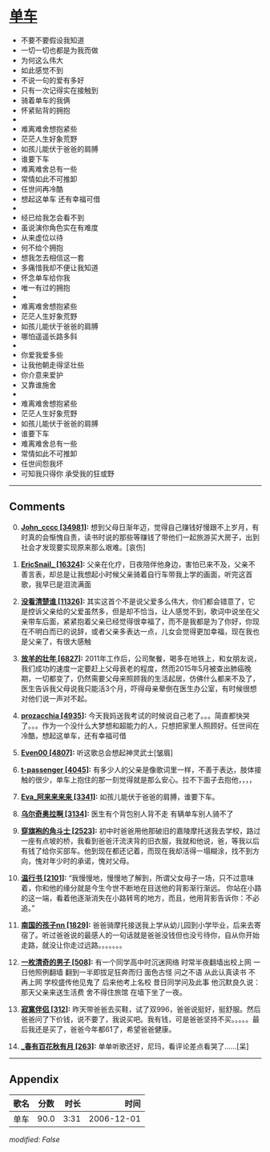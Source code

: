 # [单车](https://music.163.com/song?id=65592)

* 不要不要假设我知道
* 一切一切也都是为我而做
* 为何这么伟大
* 如此感觉不到
* 不说一句的爱有多好
* 只有一次记得实在接触到
* 骑着单车的我俩
* 怀紧贴背的拥抱
* 
* 难离难舍想抱紧些
* 茫茫人生好象荒野
* 如孩儿能伏于爸爸的肩膊
* 谁要下车
* 难离难舍总有一些
* 常情如此不可推卸
* 任世间再冷酷
* 想起这单车 还有幸福可借
* 
* 经已给我怎会看不到
* 虽说演你角色实在有难度
* 从来虚位以待
* 何不给个拥抱
* 想我怎去相信这一套
* 多痛惜我却不便让我知道
* 怀念单车给你我
* 唯一有过的拥抱
* 
* 难离难舍想抱紧些
* 茫茫人生好象荒野
* 如孩儿能伏于爸爸的肩膊
* 哪怕遥遥长路多斜
* 
* 你爱我爱多些
* 让我他朝走得坚壮些
* 你介意来爱护
* 又靠谁施舍
* 
* 难离难舍想抱紧些
* 茫茫人生好象荒野
* 如孩儿能伏于爸爸的肩膊
* 谁要下车
* 难离难舍总有一些
* 常情如此不可推卸
* 任世间怨我坏
* 可知我只得你 承受我的狂或野


---

## Comments
0. **[John_cccc \[34981\]](https://music.163.com/#/user/home?id=40533341):** 想到父母日渐年迈，觉得自己赚钱好慢跟不上岁月，有时真的会惭愧自责，读书时说的那些等赚钱了带他们一起旅游买大房子，出到社会才发现要实现原来那么艰难。[哀伤]

1. **[EricSnail_ \[16324\]](https://music.163.com/#/user/home?id=41796347):** 父亲在化疗，日夜陪伴他身边，害怕已来不及，父亲不善言表，却总是让我想起小时候父亲骑着自行车带我上学的画面，听完这首歌，我早已是泪流满面

2. **[没看清楚谁 \[11326\]](https://music.163.com/#/user/home?id=52079028):** 其实这首个不是说父爱多么伟大，你们都会错意了，它是控诉父亲给的父爱虽然多，但是却不恰当，让人感觉不到，歌词中说坐在父亲带车后面，紧紧抱着父亲已经觉得很幸福了，而不是我都是为了你好，你现在不明白而已的说辞，或者父亲多表达一点，儿女会觉得更加幸福，现在我也是父亲了，有很大感触

3. **[放羊的壮年 \[6827\]](https://music.163.com/#/user/home?id=79285504):** 2011年工作后，公司聚餐，喝多在地铁上，和女朋友说，我们成功的速度一定要赶上父母衰老的程度，然而2015年5月被查出肺癌晚期，一切都变了，仍然需要父母来照顾我的生活起居，仿佛什么都来不及了，医生告诉我父母说我只能活3个月，吓得母亲晕倒在医生办公室，有时候很想对他们说一声对不起。

4. **[prozacchia \[4935\]](https://music.163.com/#/user/home?id=39990634):** 今天我妈送我考试的时候说自己老了。。。简直都快哭了。。。作为一个没什么大梦想和超能力的人，只想把家里人照顾好。任世间在冷酷，想起这单车，还有幸福可借

5. **[Even00 \[4807\]](https://music.163.com/#/user/home?id=36976817):** 听这歌总会想起神灵武士[皱眉]

6. **[t-passenger \[4045\]](https://music.163.com/#/user/home?id=17946664):** 有多少人的父亲是像歌词里一样，不善于表达，肢体接触的很少，单车上抱住的那一刻觉得就是那么安心。拉不下面子去抱他，，，，

7. **[Eva_阿来来来来 \[3341\]](https://music.163.com/#/user/home?id=17949302):** 如孩儿能伏于爸爸的肩膊，谁要下车。

8. **[乌尔奇奥拉啊 \[3134\]](https://music.163.com/#/user/home?id=110635662):** 医生有个背包别人背不走 有辆单车别人骑不了

9. **[穿旗袍的角斗士 \[2523\]](https://music.163.com/#/user/home?id=45918146):** 初中时爸爸用他那破旧的嘉陵摩托送我去学校，路过一座有点坡的桥，我看到爸爸汗流浃背的旧衣服，我就和他说，爸，等我以后有钱了给你买部车。他到现在都还记着，而现在我却活得一塌糊涂，找不到方向，愧对年少时的承诺，愧对父母。

10. **[温行书 \[2101\]](https://music.163.com/#/user/home?id=88295022):** “我慢慢地，慢慢地了解到，所谓父女母子一场，只不过意味着，你和他的缘分就是今生今世不断地在目送他的背影渐行渐远。 你站在小路的这一端，看着他逐渐消失在小路转弯的地方，而且，他用背影告诉你：不必追。”

11. **[南国的孩子nn \[1829\]](https://music.163.com/#/user/home?id=87717575):** 爸爸骑摩托接送我上学从幼儿园到小学毕业，后来去寄宿了。听过爸爸说的最感人的一句话就是爸爸没钱但也没亏待你，自从你开始走路，就没让你走过远路。。。。。。。

12. **[一枚清奇的男子 \[508\]](https://music.163.com/#/user/home?id=351652931):** 有一个同学高中时沉迷网络 时常半夜翻墙出校上网 一日他照例翻墙 翻到一半即拔足狂奔而归 面色古怪 问之不语 从此认真读书 不再上网 学校盛传他见鬼了 后来他考上名校 昔日同学问及此事 他沉默良久说：那天父亲来送生活费 舍不得住旅馆 在墙下坐了一夜。

13. **[寂寞伴侣 \[312\]](https://music.163.com/#/user/home?id=3179786):** 昨天带爸爸去买鞋，试了双996，爸爸说挺好，挺舒服。然后爸爸问了下价钱，说不要了，我说买吧。我有钱，可是爸爸坚持不买。。。。。最后我还是买了，爸爸今年都61了，希望爸爸健康。

14. **[_春有百花秋有月 \[263\]](https://music.163.com/#/user/home?id=61207411):** 单单听歌还好，尼玛，看评论差点看哭了……[呆]



---

## Appendix

|歌名|分数|时长|时间|
|:---|:---:|---:|---:|
|单车|90.0|3:31|2006-12-01

*modified: False*